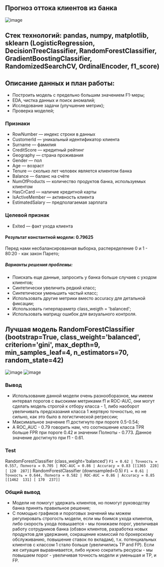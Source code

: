 ## Прогноз оттока клиентов из банка  
![image](https://icdn.lenta.ru/images/2020/01/31/09/20200131092047059/original_d519e0dab2929a9bae8f82289e0da451.png)

## Стек технологий: pandas, numpy, matplotlib, sklearn (LogisticRegression, DecisionTreeClassifier, RandomForestClassifier, GradientBoostingClassifier, RandomizedSearchCV, OrdinalEncoder, f1_score)

## Описание данных и план работы:
- Построить модель с предельно большим значением F1-меры;
- EDA, чистка данных и поиск аномалий;
- Исследование задачи (улучшение метрик);
- Проверка моделей;

### Признаки
- RowNumber — индекс строки в данных  
- CustomerId — уникальный идентификатор клиента  
- Surname — фамилия  
- CreditScore — кредитный рейтинг  
- Geography — страна проживания  
- Gender — пол  
- Age — возраст  
- Tenure — сколько лет человек является клиентом банка  
- Balance — баланс на счёте  
- NumOfProducts — количество продуктов банка, используемых клиентом  
- HasCrCard — наличие кредитной карты  
- IsActiveMember — активность клиента  
- EstimatedSalary — предполагаемая зарплата  
### Целевой признак
- Exited — факт ухода клиента

#### Результат константной модели: 0.79625
Перед нами несбалансированная выборка, распеределение 0 и 1 - 80:20 - как закон Парето;
##### Варианты решения проблемы:
- Поискать еще данные, запросить у банка больше случаев с уходом клиентов;
- Синтетически увеличить редкий класс;
- Синтетически уменьшить частый класс;
- Использовать другие метрики вместо accuracy для детальной фиксации;
- Использовать гиперпараметр class_weigth = 'balanced';
- Использовать матрицу ошибок для визуального контроля.

## Лучшая модель RandomForestClassifier (bootstrap=True, class_weight='balanced', criterion='gini', max_depth=9, min_samples_leaf=4, n_estimators=70, random_state=42)
![image](https://drive.google.com/file/d/1uZEd4RKaqckLLZbsZEvMnTv7diDfkpay/view?usp=sharing)
![image](https://drive.google.com/file/d/1vnTibrb-z6iC2hnaMO_Bgp0_quM2YFNZ/view?usp=sharing)
### Вывод
- Использование данной модели очень разнооборазное, мы имеем интервал порогов с высокими метриками f1 и ROC-AUC, они могут сделать модель строгой к отбору класса - 1, либо наоборот увеличивать предсказания класса 1 жертвую точностью, но не сильно, как это было в логистической регрессии;
- Максимальное значение f1 достигнуто при пороге 0.5-0.54;
- А ROC_AUC - 0.79 говорить нам, что соотношение класса TPR больше FPR при пороге 0.42 и значении Полноты - 0.773. Данное значение достигнуто при f1 - 0.61.

### Test
RandomForestClassifier (class_weight='balanced')
`F1 = 0.62 | Точность = 0.557, Полнота = 0.705 | ROC-AUC = 0.86 | Accuracy = 0.83
[[1365  228]
 [ 120  287]]`
RandomForestClassifier (downsampled=0.5)
`F1 = 0.61 | Точность = 0.644, Полнота = 0.582 | ROC-AUC = 0.86 | Accuracy = 0.85
[[1462  131]
 [ 170  237]]`

### Общий вывод
- Модели не помогут удержать клиентов, но помогут руководству банка принять правильное решение;
- С помощью графиков и пороговых значений мы можем регулировать строгость модели, если мы боимся ухода клиентов, либо скорость ухода повышается - мы понижаем порог, увеличивая работу сотрудников банка (обзвон клиентов, разработка новых продуктов для удержания, сокращение комиссий по брокерскому обслуживанию, повышение ставок по вкладам), т.к. потенциальных клиентов с классом 1 стало больше (увеличились TP and FP). Если же ситуация выравнивается, либо нужно сократить ресурсы - мы повышаем порог - увеличивая точность модели и уменьшая и TP, и FP.
